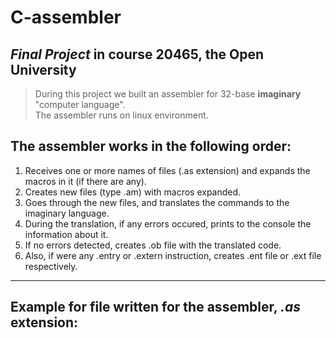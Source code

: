 # C-assembler
## *Final Project* in course 20465, the Open University
> During this project we built an assembler for 32-base **imaginary** "computer language".<br>
> The assembler runs on linux environment.

## The assembler works in the following order:
1. Receives one or more names of files (.as extension) and expands the macros in it (if there are any).
2. Creates new files (type .am) with macros expanded.
3. Goes through the new files, and translates the commands to the imaginary language.
4. During the translation, if any errors occured, prints to the console the information about it.
5. If no errors detected, creates .ob file with the translated code.
6. Also, if were any .entry or .extern instruction, creates .ent file or .ext file respectively.

---

## Example for file written for the assembler, *.as* extension:

